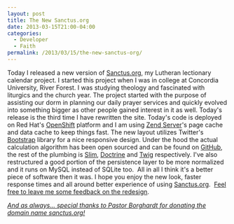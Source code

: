 ```yaml
---
layout: post
title: The New Sanctus.org
date: 2013-03-15T21:00-04:00
categories:
  - Developer
  - Faith
permalink: /2013/03/15/the-new-sanctus-org/
---
```

Today I released a new version of [Sanctus.org](http://sanctus.org), my Lutheran lectionary calendar project. I started this project when I was in college at Concordia University, River Forest. I was studying theology and fascinated with liturgics and the church year. The project started with the purpose of assisting our dorm in planning our daily prayer services and quickly evolved into something bigger as other people gained interest in it as well. Today's release is the third time I have rewritten the site. Today's code is deployed on Red Hat's [OpenShift](http://openshift.com) platform and I am using [Zend Server](http://www.zend.com/en/products/server/)'s page cache and data cache to keep things fast. The new layout utilizes Twitter's [Bootstrap](http://twitter.github.com/bootstrap/) library for a nice responsive design. Under the hood the actual calculation algorithm has been open sourced and can be found on [GitHub](http://github.com/stanlemon/lectionary), the rest of the plumbing is [Slim](http://www.slimframework.com), [Doctrine](http://doctrine-project.org/) and [Twig](http://twig.sensiolabs.org) respectively. I've also restructured a good portion of the persistence layer to be more normalized and it runs on MySQL instead of SQLite too.  All in all I think it's a better piece of software then it was. I hope you enjoy the new look, faster response times and all around better experience of using [Sanctus.org](http://sanctus.org).  [Feel free to leave me some feedback on the redesign](/contact).

[_And as always... special thanks to Pastor Borghardt for donating the domain name sanctus.org!_](http://revborghardt.wordpress.com)
